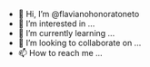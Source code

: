 - 👋 Hi, I’m @flavianohonoratoneto
- 👀 I’m interested in ...
- 🌱 I’m currently learning ...
- 💞️ I’m looking to collaborate on ...
- 📫 How to reach me ...

<!---
flavianohonoratoneto/flavianohonoratoneto is a ✨ special ✨ repository because its `README.md` (this file) appears on your GitHub profile.
You can click the Preview link to take a look at your changes.
--->
